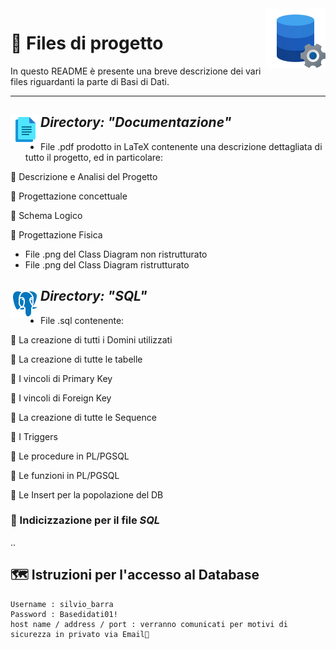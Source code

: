 <img src="icons8-configurazione-dati-96.png" align="right"/>  

# 📂 Files di progetto
In questo README è presente una breve descrizione dei vari files riguardanti la parte di Basi di Dati.

---


## *Directory: "Documentazione"*  <img src="icons8-documenti-48.png" align="left"/>    
- File .pdf prodotto in LaTeX contenente una descrizione dettagliata di tutto il progetto, ed in particolare:

📄 Descrizione e Analisi del Progetto

📄 Progettazione concettuale

📄 Schema Logico

📄 Progettazione Fisica

- File .png del Class Diagram non ristrutturato
- File .png del Class Diagram ristrutturato




## *Directory: "SQL"* <img src="icons8-postgreesql-48.png" align="left"/>  
- File .sql contenente:

📝 La creazione di tutti i Domini utilizzati

📝 La creazione di tutte le tabelle

📝 I vincoli di Primary Key

📝 I vincoli di Foreign Key

📝 La creazione di tutte le Sequence

📝 I Triggers

📝 Le procedure in PL/PGSQL

📝 Le funzioni in PL/PGSQL

📝 Le Insert per la popolazione del DB

### 🧩 Indicizzazione per il file *SQL*
..

## 🗺 Istruzioni per l'accesso al Database 
```
Username : silvio_barra
Password : Basedidati01!
host name / address / port : verranno comunicati per motivi di sicurezza in privato via Email📩

```
